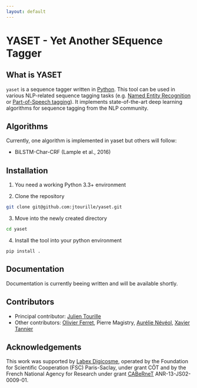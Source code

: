 ```yaml
---
layout: default
---
```


# YASET - Yet Another SEquence Tagger

## What is YASET

`yaset` is a sequence tagger written in [Python](https://www.python.org/). This tool can be used in various NLP-related sequence tagging tasks (e.g. [Named Entity Recognition](https://en.wikipedia.org/wiki/Named-entity_recognition) or [Part-of-Speech tagging](https://en.wikipedia.org/wiki/Part-of-speech_tagging)). It implements state-of-the-art deep learning algorithms for sequence tagging from the NLP community.

## Algorithms

Currently, one algorithm is implemented in yaset but others will follow:

* BiLSTM-Char-CRF (Lample et al., 2016)

## Installation

1. You need a working Python 3.3+ environment

2. Clone the repository
```bash
git clone git@github.com:jtourille/yaset.git
```

3. Move into the newly created directory
```bash
cd yaset
```

4. Install the tool into your python environment
```
pip install .
```

## Documentation

Documentation is currently beeing written and will be available shortly.

## Contributors

* Principal contributor: [Julien Tourille](https://jtourille.github.io/)
* Other contributors: [Olivier Ferret](http://oferret.free.fr/), Pierre Magistry, [Aurélie Névéol](https://perso.limsi.fr/neveol/), [Xavier Tannier](http://xavier.tannier.free.fr/index.php)

## Acknowledgements

This work was supported by [Labex Digicosme](https://digicosme.lri.fr), operated by the Foundation for Scientific Cooperation (FSC) Paris-Saclay, under grant CÔT and by the French National Agency for Research under grant [CABeRneT](https://cabernet.limsi.fr/) ANR-13-JS02-0009-01.